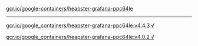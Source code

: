 [gcr.io/google-containers/heapster-grafana-ppc64le](https://hub.docker.com/r/abcz/heapster-grafana-ppc64le/tags/) 

----
[gcr.io/google_containers/heapster-grafana-ppc64le:v4.4.3 √](https://hub.docker.com/r/abcz/heapster-grafana-ppc64le/tags/)

[gcr.io/google_containers/heapster-grafana-ppc64le:v4.0.2 √](https://hub.docker.com/r/abcz/heapster-grafana-ppc64le/tags/)

